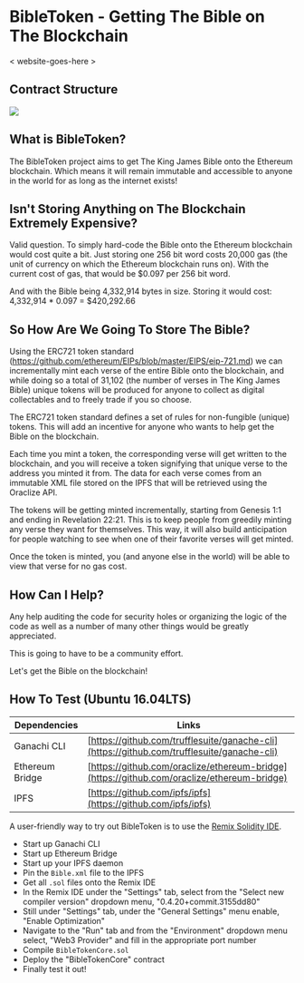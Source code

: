 BibleToken - Getting The Bible on The Blockchain
================================================

< website-goes-here >

Contract Structure
---------------
<img src="https://imgur.com/1cfDk67.png">

What is BibleToken?
-------------------
The BibleToken project aims to get The King James Bible onto the Ethereum blockchain.
Which means it will remain immutable and accessible to anyone in the world for as long as the internet exists!

Isn't Storing Anything on The Blockchain Extremely Expensive?
-------------------------------------------------------------
Valid question.
To simply hard-code the Bible onto the Ethereum blockchain would cost quite a bit.
Just storing one 256 bit word costs 20,000 gas (the unit of currency on which the Ethereum blockchain runs on).
With the current cost of gas, that would be $0.097 per 256 bit word.

And with the Bible being 4,332,914 bytes in size.
Storing it would cost: 4,332,914 * 0.097 = $420,292.66

So How Are We Going To Store The Bible?
---------------------------------------
Using the ERC721 token standard (https://github.com/ethereum/EIPs/blob/master/EIPS/eip-721.md) we can incrementally mint each verse of the entire Bible onto the blockchain, and while doing so a total of 31,102 (the number of verses in The
King James Bible) unique tokens will be produced for anyone to collect as digital collectables and to freely trade if you so choose.

The ERC721 token standard defines a set of rules for non-fungible (unique) tokens.
This will add an incentive for anyone who wants to help get the Bible on the blockchain.

Each time you mint a token, the corresponding verse will get written to the blockchain,
and you will receive a token signifying that unique verse to the address you minted it from.
The data for each verse comes from an immutable XML file stored on the IPFS that will be retrieved using the Oraclize API.

The tokens will be getting minted incrementally, starting from Genesis 1:1 and ending in Revelation 22:21.
This is to keep people from greedily minting any verse they want for themselves.
This way, it will also build anticipation for people watching to see when one of their favorite verses will get minted.

Once the token is minted, you (and anyone else in the world) will be able to view that verse for no gas cost.

How Can I Help?
---------------
Any help auditing the code for security holes or organizing the logic of the code as well as a number of many other things would be greatly appreciated.

This is going to have to be a community effort.

Let's get the Bible on the blockchain!

How To Test (Ubuntu 16.04LTS)
---------------
Dependencies     | Links
---------------- | --------------------
Ganachi CLI      | [https://github.com/trufflesuite/ganache-cli](https://github.com/trufflesuite/ganache-cli)
Ethereum Bridge  | [https://github.com/oraclize/ethereum-bridge](https://github.com/oraclize/ethereum-bridge)
IPFS             | [https://github.com/ipfs/ipfs](https://github.com/ipfs/ipfs)

A user-friendly way to try out BibleToken is to use the [Remix Solidity IDE](https://remix.ethereum.org/).
- Start up Ganachi CLI
- Start up Ethereum Bridge
- Start up your IPFS daemon
- Pin the `Bible.xml` file to the IPFS
- Get all `.sol` files onto the Remix IDE
- In the Remix IDE under the "Settings" tab, select from the "Select new compiler version" dropdown menu, "0.4.20+commit.3155dd80"
- Still under "Settings" tab, under the "General Settings" menu enable, "Enable Optimization"
- Navigate to the "Run" tab and from the "Environment" dropdown menu select, "Web3 Provider" and fill in the appropriate port number
- Compile `BibleTokenCore.sol`
- Deploy the "BibleTokenCore" contract
- Finally test it out!
